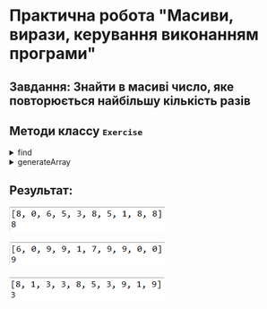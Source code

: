 # Практична робота "Масиви, вирази, керування виконанням програми"

## Завдання: Знайти в масиві число, яке повторюється найбільшу кількість разів

## Методи классу <small>```Exercise```</small>
<details>
  <summary>find</summary>
	
  ```java
/**
	 * Знаходить в массиві число, яке повторюється найбільшу кількість разів
	 * 
	 * @param arr массив
	 * @return Повертає число, яке в массиві повторюються найбільшу кількість разів
	 */
	public static int find(int[] arr) {
		Map<Integer, Integer> nums = new HashMap<>();
		for (int number : arr) {
			Integer i = nums.get(number);
			nums.put(number, i == null ? 1 : i+1);
		}
		
		int max = Collections.max(nums.values());
		for (Map.Entry<Integer, Integer> number : nums.entrySet()) {
			if (number.getValue() == max)
				return number.getKey();
		}
		return -1;
	}
  ```
  
</details>
<details>
  <summary>generateArray</summary>
	
  ```java
	private static final ThreadLocalRandom rnd = ThreadLocalRandom.current();
	
	/**
	 * Створює массив за вказаною довжиною і генерує його значення
	 * @param size довжина массива
	 * @return массив
	 */
	public static int[] generateArray(int size) {
		int[] array = new int[size];
		for (int i = 0; i < size; i++) {
			array[i] = rnd.nextInt(10);
		}
		return array;
	}
  ```
  
</details>

Результат:
----

![Gitter](https://github.com/ppc-ntu-khpi/34-arrays-coldbeatz/blob/master/Screenshot_17.png)<br><br>
![Gitter](https://github.com/ppc-ntu-khpi/34-arrays-coldbeatz/blob/master/Screenshot_18.png)<br><br>
![Gitter](https://github.com/ppc-ntu-khpi/34-arrays-coldbeatz/blob/master/Screenshot_20.png)<br>
